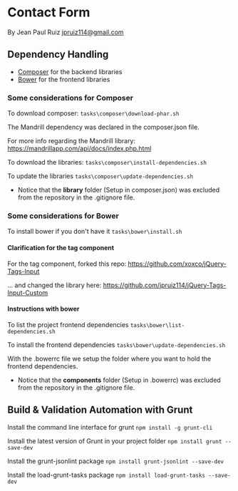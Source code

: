 # Contact Form

By Jean Paul Ruiz <jpruiz114@gmail.com>

## Dependency Handling

* [Composer](https://getcomposer.org/) for the backend libraries
* [Bower](http://bower.io/) for the frontend libraries

### Some considerations for Composer

To download composer:
`tasks\composer\download-phar.sh`

The Mandrill dependency was declared in the composer.json file.

For more info regarding the Mandrill library:
https://mandrillapp.com/api/docs/index.php.html

To download the libraries:
`tasks\composer\install-dependencies.sh`

To update the libraries
`tasks\composer\update-dependencies.sh`

* Notice that the **library** folder (Setup in composer.json) was excluded from the repository in the .gitignore file.

### Some considerations for Bower

To install bower if you don't have it
`tasks\bower\install.sh`

#### Clarification for the tag component

For the tag component, forked this repo:
https://github.com/xoxco/jQuery-Tags-Input

... and changed the library here:
https://github.com/jpruiz114/jQuery-Tags-Input-Custom

#### Instructions with bower

To list the project frontend dependencies
`tasks\bower\list-dependencies.sh`

To install the frontend dependencies
`tasks\bower\update-dependencies.sh`

With the .bowerrc file we setup the folder where you want to hold the frontend dependencies.

* Notice that the **components** folder (Setup in .bowerrc) was excluded from the repository in the .gitignore file.

## Build & Validation Automation with Grunt

Install the command line interface for grunt
`npm install -g grunt-cli`

Install the latest version of Grunt in your project folder
`npm install grunt --save-dev`

Install the grunt-jsonlint package
`npm install grunt-jsonlint --save-dev`

Install the load-grunt-tasks package
`npm install load-grunt-tasks --save-dev`

